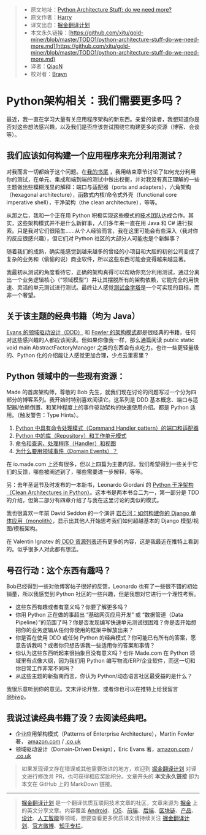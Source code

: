 > * 原文地址：[Python Architecture Stuff: do we need more?](http://www.obeythetestinggoat.com/python-architecture-stuff-do-we-need-more.html)
> * 原文作者：[Harry](http://www.obeythetestinggoat.com/author/harry.html)
> * 译文出自：[掘金翻译计划](https://github.com/xitu/gold-miner)
> * 本文永久链接：[https://github.com/xitu/gold-miner/blob/master/TODO1/python-architecture-stuff-do-we-need-more.md](https://github.com/xitu/gold-miner/blob/master/TODO1/python-architecture-stuff-do-we-need-more.md)
> * 译者：[QiaoN](https://github.com/QiaoN)
> * 校对者：[Brayn](https://blog.brayn.top/)

# Python架构相关：我们需要更多吗？

最近，我一直在学习大量有关应用程序架构的新东西。亲爱的读者，我想知道你是否对这些想法感兴趣，以及我们是否应该尝试围绕它构建更多的资源（博客、会谈等）。

## 我们应该如何构建一个应用程序来充分利用测试？

对我而言一切都始于这个问题。在[我的书尾](https://www.obeythetestinggoat.com/book/chapter_hot_lava.html) ，我用结束章节讨论了如何充分利用你的测试，在单元、集成和端到端的测试中做出权衡，并对我没有真正理解的一些主题做出些模糊浅显的解释：端口与适配器（ports and adapters），六角架构（hexagonal architecture），函数式内核/命令式外壳（functional core imperative shell），干净架构（the clean architecture），等等。

从那之后，我和一个正在用 Python 积极实现这些模式的[技术团队](https://io.made.com/)达成合作。其实，这些架构模式并不是什么新鲜事，人们多年来一直在用 Java 和 C# 进行探索。只是我对它们很陌生……从个人经验而言，我在这里可能会有些深入（我对你的反应很感兴趣），但它们对 Python 社区的大部分人可能也是个新鲜事？

随着我们的成熟，确实能感觉到越来越多的曾经的小项目和大胆的初创公司变成了复杂的业务和（偷偷的说）商业软件，所以这些东西可能会变得越来越显著。

我最初从测试的角度看待它，正确的架构真得可以帮助你充分利用测试，通过分离出一个业务逻辑核心（“领域模型”）并让其摆脱所有的架构依赖，它能完全的用快速、灵活的单元测试进行测试。最终让人感觉[测试金字塔](https://martinfowler.com/articles/practical-test-pyramid.html)是一个可实现的目标，而非一个奢望。

## 关于该主题的经典书籍（均为 Java）

[Evans 的领域驱动设计（DDD）](https://domainlanguage.com/ddd/) 和 [Fowler 的架构模式](https://www.martinfowler.com/books/eaa.html)都是很经典的书籍，任何对这些感兴趣的人都应该阅读。但如果你像我一样，那么通篇阅读 public static void main AbstractFactoryManager 之类的东西会有点吃力。也许一些更轻量级的、Python 化的介绍能让人感觉更加合理，少点云里雾里？

## Python 领域中的一些现有资源：

Made 的首席架构师，尊敬的 Bob 先生，就我们现在讨论的问题写过一个分为四部分的博客系列。我开始时特别喜欢阅读它。这系列是 DDD 基本概念、端口与适配器/依赖倒置、和某种程度上的事件驱动架构的快速使用介绍。都是 Python 适用。（触发警告：Type Hints）。

1.  [Python 中具有命令处理模式（Command Handler pattern）的端口和适配器](https://io.made.com/introducing-command-handler/)
2.  [Python 中的库（Repository）和工作单元模式](https://io.made.com/repository-and-unit-of-work-pattern-in-python/)
3.  [命令和查询，处理程序（Handler）和视图](https://io.made.com/commands-and-queries-handlers-and-views/)
4.  [为什么要用领域事件（Domain Events）？](https://io.made.com/why-use-domain-events/)

在 io.made.com 上还有很多，但以上四篇为主要内容。我们希望得到一些关于它们的反馈，哪些被阐述到了，哪些需要进一步解释，等等。

另：去年圣诞节及时发布的一本新书，Leonardo Giordani 的 [Python 干净架构（Clean Architectures in Python）](https://leanpub.com/clean-architectures-in-python)。这本书是两本书合二为一，第一部分是 TDD 的介绍，但第二部分有四章介绍了与我在这里讨论的类似的模式。

我也很喜欢一年前 David Seddon 的一个演讲 [岩石河：如何构建你的 Django 单体应用（monolith）](http://seddonym.me/talks/2017-12-12-rocky-river/)，显示出其他人开始思考我们如何超越基本的 Django 模型/视图/模板架构。

在 Valentin Ignatev 的[ DDD 资源列表](https://github.com/valignatev/ddd-dynamic)还有更多的内容，这是我最近在推特上看到的。似乎很多人对此都有想法。

## 号召行动：这个东西有趣吗？

Bob已经得到一些对他博客帖子很好的反馈，Leonardo 也有了一些很不错的初始销量，所以我感觉到 Python 社区的一些兴趣，但是我想对它进行一个理性考察。

*   这些东西有趣或者有意义吗？你要了解更多吗？
*   你用 Python 正在做的事超出 “基础网页应用开发” 或 “数据管道（Data Pipeline）”的范围了吗？你是否发现编写快速单元测试很困难？你是否开始想把你的业务逻辑从任何你使用的框架中解放出来？
*   你是否在使用 DDD 或任何 Python 的经典模式？你可能已有所有的答案，愿意告诉我吗？或者你只想告诉我一些适用你的答案和事情？
*   你认为这些东西听起来很抽象且没有意义吗？也许 Made.com 在 Python 领域里有点像大纲，因为我们用 Python 编写物流/ERP/企业软件，而这一切和你日常工作非常不同吗？
*   从这些主题的新指南而言，你认为 Python/动态语言社区最受益的是什么？

我很乐意听到你的意见。文末评论开放，或者你也可以在推特上给我留言[@hjwp](https://twitter.com/hjwp)。

## 我说过读经典书籍了没？去阅读经典吧。

*   企业应用架构模式（Patterns of Enterprise Architecture），Martin Fowler 著， [amazon.com](https://amzn.to/2U6HTZN) / [.co.uk](https://amzn.to/2R0WkN3)  
*   领域驱动设计（Domain-Driven Design），Eric Evans 著，[amazon.com](https://amzn.to/2U6HTZN) / [.co.uk](https://amzn.to/2R0WkN3)

> 如果发现译文存在错误或其他需要改进的地方，欢迎到 [掘金翻译计划](https://github.com/xitu/gold-miner) 对译文进行修改并 PR，也可获得相应奖励积分。文章开头的 **本文永久链接** 即为本文在 GitHub 上的 MarkDown 链接。

---

> [掘金翻译计划](https://github.com/xitu/gold-miner) 是一个翻译优质互联网技术文章的社区，文章来源为 [掘金](https://juejin.im) 上的英文分享文章。内容覆盖 [Android](https://github.com/xitu/gold-miner#android)、[iOS](https://github.com/xitu/gold-miner#ios)、[前端](https://github.com/xitu/gold-miner#前端)、[后端](https://github.com/xitu/gold-miner#后端)、[区块链](https://github.com/xitu/gold-miner#区块链)、[产品](https://github.com/xitu/gold-miner#产品)、[设计](https://github.com/xitu/gold-miner#设计)、[人工智能](https://github.com/xitu/gold-miner#人工智能)等领域，想要查看更多优质译文请持续关注 [掘金翻译计划](https://github.com/xitu/gold-miner)、[官方微博](http://weibo.com/juejinfanyi)、[知乎专栏](https://zhuanlan.zhihu.com/juejinfanyi)。
